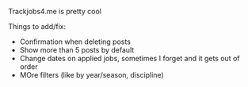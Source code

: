 Trackjobs4.me is pretty cool

Things to add/fix:
- Confirmation when deleting posts
- Show more than 5 posts by default
- Change dates on applied jobs, sometimes I forget and it gets out of order
- MOre filters (like by year/season, discipline)